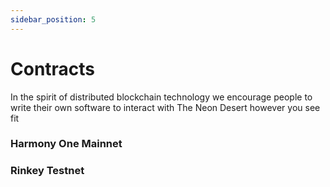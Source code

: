 ```yaml
---
sidebar_position: 5
---
```


# Contracts

In the spirit of distributed blockchain technology we encourage people to write their own software to interact with The Neon Desert however you see fit

### Harmony One Mainnet



### Rinkey Testnet